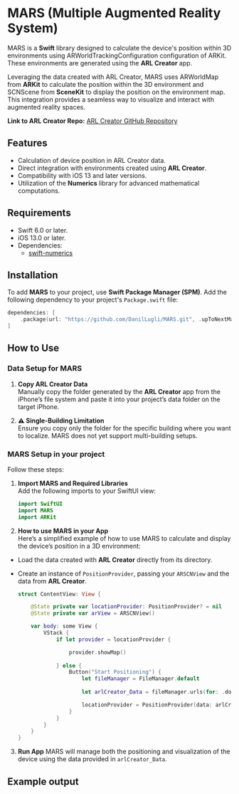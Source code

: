 # MARS (Multiple Augmented Reality System)

MARS is a **Swift** library designed to calculate the device's position within 3D environments using ARWorldTrackingConfiguration configuration of ARKit. These environments are generated using the **ARL Creator** app.

Leveraging the data created with ARL Creator, MARS uses ARWorldMap from **ARKit** to calculate the position within the 3D environment and SCNScene from **SceneKit** to display the position on the environment map. This integration provides a seamless way to visualize and interact with augmented reality spaces.

**Link to ARL Creator Repo:** [ARL Creator GitHub Repository](https://github.com/DanilLugli/ARL_Creator)
## Features

- Calculation of device position in ARL Creator data.
- Direct integration with environments created using **ARL Creator**.
- Compatibility with iOS 13 and later versions.
- Utilization of the **Numerics** library for advanced mathematical computations.

## Requirements

- Swift 6.0 or later.
- iOS 13.0 or later.
- Dependencies:
  - [swift-numerics](https://github.com/apple/swift-numerics)

## Installation

To add **MARS** to your project, use **Swift Package Manager (SPM)**. Add the following dependency to your project's `Package.swift` file:

```swift
dependencies: [
    .package(url: "https://github.com/DanilLugli/MARS.git", .upToNextMajor(from: "1.0.0"))
]
```

## How to Use
### Data Setup for MARS

1. **Copy ARL Creator Data**  
   Manually copy the folder generated by the **ARL Creator** app from the iPhone’s file system and paste it into your project’s data folder on the target iPhone.

2. **⚠️ Single-Building Limitation**  
   Ensure you copy only the folder for the specific building where you want to localize. MARS does not yet support multi-building setups.
### MARS Setup in your project
Follow these steps:

1. **Import MARS and Required Libraries**  
Add the following imports to your SwiftUI view:

   ```swift
   import SwiftUI
   import MARS
   import ARKit
   ```
2.	**How to use MARS in your App**  
Here’s a simplified example of how to use MARS to calculate and display the device’s position in a 3D environment:

- Load the data created with **ARL Creator** directly from its directory.  
- Create an instance of `PositionProvider`, passing your `ARSCNView` and the data from **ARL Creator**.

    ```swift
    struct ContentView: View {

        @State private var locationProvider: PositionProvider? = nil
        @State private var arView = ARSCNView()

        var body: some View {
            VStack {
                if let provider = locationProvider {

                    provider.showMap()
                       
                } else {
                    Button("Start Positioning") {
                        let fileManager = FileManager.default
                        
                        let arlCreator_Data = fileManager.urls(for: .documentDirectory, in: .userDomainMask)[0].appendingPathComponent("ARLCreator_DATA")

                        locationProvider = PositionProvider(data: arlCreator_Data, arSCNView: arView)
                    }
                }
            }
        }
    }
    ```

3.	**Run App**
MARS will manage both the positioning and visualization of the device using the data provided in `arlCreator_Data`.


## Example output